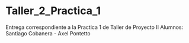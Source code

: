 # Taller_2_Practica_1
Entrega correspondiente a la Practica 1 de Taller de Proyecto II
Alumnos: Santiago Cobanera - Axel Pontetto

